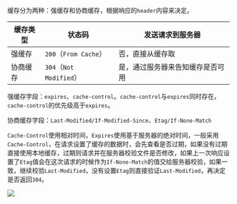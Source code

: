 缓存分为两种：强缓存和协商缓存，根据响应的`header`内容来决定。

|缓存类型|状态码|发送请求到服务器|
|-------|-----|--------------|
|强缓存|`200`（`From Cache`）|否，直接从缓存取|
|协商缓存|`304`（`Not Modified`）|是，通过服务器来告知缓存是否可用|

强缓存字段：`expires`、`cache-control`。`cache-control`与`expires`同时存在，`cache-control`的优先级高于`expires`。

协商缓存字段：`Last-Modified/If-Modified-Since`、`Etag/If-None-Match`

`Cache-Control`使用相对时间，`Expires`使用基于服务器的绝对时间，一般采用`Cache-Control`，在请求设置了缓存的数据时，会先查看是否过期，如果没有过期直接使用本地缓存，过期则请求并在服务器校验文件是否修改，如果上一次响应设置了`Etag`值会在这次请求的时候作为`If-None-Match`的值交给服务器校验，如果一致，继续校验`Last-Modified`，没有设置`Etag`则直接验证`Last-Modified`，再决定是否返回`304`。

![](https://s1.ax1x.com/2022/10/12/xUlTsA.png)

